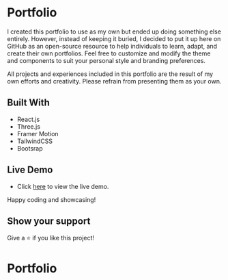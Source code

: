 # Portfolio


I created this portfolio to use as my own but ended up doing something else entirely. However, instead of keeping it buried, I decided to put it up here on GitHub as an open-source resource to help individuals to learn, adapt, and create their own portfolios. Feel free to customize and modify the theme and components to suit your personal style and branding preferences.


All projects and experiences included in this portfolio are the result of my own efforts and creativity. Please refrain from presenting them as your own.

## Built With

- React.js
- Three.js
- Framer Motion
- TailwindCSS
- Bootsrap

## Live Demo

- Click [here](https://ragunath-portfolio.vercel.app/) to view the live demo.


Happy coding and showcasing!

## Show your support

Give a ⭐️ if you like this project!
# Portfolio
